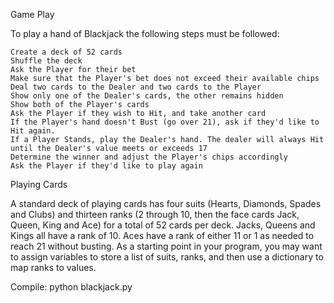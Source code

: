Game Play

To play a hand of Blackjack the following steps must be followed:

    Create a deck of 52 cards
    Shuffle the deck
    Ask the Player for their bet
    Make sure that the Player's bet does not exceed their available chips
    Deal two cards to the Dealer and two cards to the Player
    Show only one of the Dealer's cards, the other remains hidden
    Show both of the Player's cards
    Ask the Player if they wish to Hit, and take another card
    If the Player's hand doesn't Bust (go over 21), ask if they'd like to Hit again.
    If a Player Stands, play the Dealer's hand. The dealer will always Hit until the Dealer's value meets or exceeds 17
    Determine the winner and adjust the Player's chips accordingly
    Ask the Player if they'd like to play again

Playing Cards

A standard deck of playing cards has four suits (Hearts, Diamonds, Spades and Clubs) and thirteen ranks (2 through 10, then the face cards Jack, Queen, King and Ace) for a total of 52 cards per deck. Jacks, Queens and Kings all have a rank of 10. Aces have a rank of either 11 or 1 as needed to reach 21 without busting. As a starting point in your program, you may want to assign variables to store a list of suits, ranks, and then use a dictionary to map ranks to values.


Compile:    python blackjack.py
